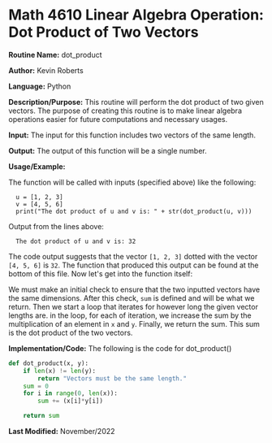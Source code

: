 # Math 4610 Linear Algebra Operation: Dot Product of Two Vectors

**Routine Name:**           dot_product

**Author:** Kevin Roberts

**Language:** Python

**Description/Purpose:** This routine will perform the dot product of two given vectors. The purpose of creating this routine 
is to make linear algebra operations easier for future computations and necessary usages.

**Input:** The input for this function includes two vectors of the same length.

**Output:** The output of this function will be a single number.

**Usage/Example:**

The function will be called with inputs (specified above) like the following: 

      u = [1, 2, 3]
      v = [4, 5, 6]
      print("The dot product of u and v is: " + str(dot_product(u, v)))

Output from the lines above:

      The dot product of u and v is: 32

The code output suggests that the vector ``[1, 2, 3]`` dotted with the vector ``[4, 5, 6]`` is ``32``. The function that 
produced this output can be found at the bottom of this file. Now let's get into the function itself:

We must make an initial check to ensure that the two inputted vectors have the same dimensions. After this check, ``sum``
is defined and will be what we return. Then we start a loop that iterates for however long the given vector lengths are. 
in the loop, for each of iteration, we increase the sum by the multiplication of an element in ``x`` and ``y``. Finally, we 
return the sum. This sum is the dot product of the two vectors.

**Implementation/Code:** The following is the code for dot_product()

```python
def dot_product(x, y):
    if len(x) != len(y):
        return "Vectors must be the same length."
    sum = 0
    for i in range(0, len(x)):
        sum += (x[i]*y[i])

    return sum
```

**Last Modified:** November/2022